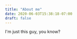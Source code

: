 ```yaml
---
title: "About me"
date: 2020-06-03T15:38:18-07:00
draft: false
---
```


I'm just this guy, you know?
